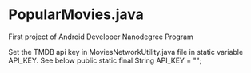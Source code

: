 # PopularMovies.java 
First project of Android Developer Nanodegree Program

Set the TMDB api key in MoviesNetworkUtility.java file in static variable API_KEY. See below
  public static final String API_KEY = "<Your Api Key>";
